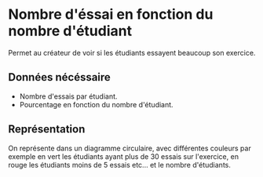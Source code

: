 # Nombre d'éssai en fonction du nombre d'étudiant

Permet au créateur de voir si les étudiants essayent beaucoup son exercice.

## Données nécéssaire

* Nombre d'essais par étudiant.
* Pourcentage en fonction du nombre d'étudiant.

## Représentation

On représente dans un diagramme circulaire, avec différentes couleurs par exemple en vert les étudiants ayant plus de 30 essais sur l'exercice, en rouge les étudiants moins de  5 essais etc... et le nombre d'étudiants.

<!--- 
Author : Jordan
Validator :
-->